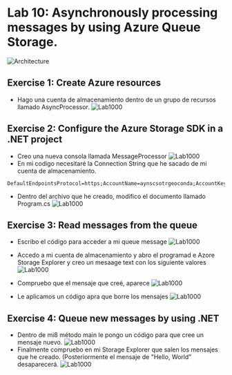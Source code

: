 # Lab 10: Asynchronously processing messages by using Azure Queue Storage.
![Architecture](ZZ-lab/Architecture_10.png)
## Exercise 1: Create Azure resources
* Hago una cuenta de almacenamiento dentro de un grupo de recursos llamado AsyncProcessor. 
![Lab1000](ZZ-lab/Lab1001.png)

## Exercise 2: Configure the Azure Storage SDK in a .NET project

* Creo una nueva consola llamada MessageProcessor
![Lab1000](ZZ-lab/Lab1002.png)
*  En mi codigo necesitaré la Connection String que he sacado de mi cuenta de almacenamiento.
  ```
  DefaultEndpointsProtocol=https;AccountName=aynscsotrgeoconda;AccountKey=tWa87pSEpj8SlxFt34XOnQR3Dt1E757bVNDqU5+ZJgcf3g+5XLy0CsjBgWkWAJpee9odtGNWclJmRt106aNa6Q==;EndpointSuffix=core.windows.net

  ```
  
* Dentro del archivo que he creado, modifico el documento llamado Program.cs 
![Lab1000](ZZ-lab/Lab1003.png)
## Exercise 3: Read messages from the queue
* Escribo el código para acceder a mi queue message
![Lab1000](ZZ-lab/Lab1004.png)
* Accedo a mi cuenta de almacenamiento y abro el programad e Azore Storage Explorer y creo un mesaage text con los siguiente valores
![Lab1000](ZZ-lab/Lab1005.png)
* Compruebo que el mensaje que creé, aparece
![Lab1000](ZZ-lab/Lab1006.png)

* Le aplicamos un código apra que borre los mensajes
![Lab1000](ZZ-lab/Lab1009.png)
## Exercise 4: Queue new messages by using .NET
* Dentro de mi8 método main le pongo un código para que cree un mensaje nuevo.
![Lab1000](ZZ-lab/Lab1007.png)
* Finalmente compruebo en mi Storage Explorer que salen los mensajes que he creado. (Posteriormente el mensaje de "Hello, World" desaparecerá. 
![Lab1000](ZZ-lab/Lab1008.png)
